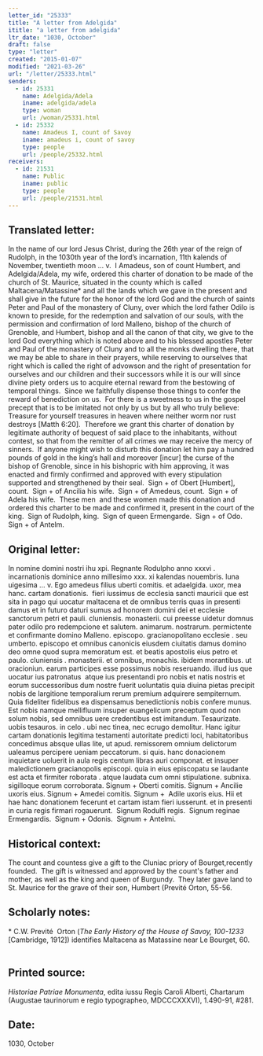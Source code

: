 ```yaml
---
letter_id: "25333"
title: "A letter from Adelgida"
ititle: "a letter from adelgida"
ltr_date: "1030, October"
draft: false
type: "letter"
created: "2015-01-07"
modified: "2021-03-26"
url: "/letter/25333.html"
senders:
  - id: 25331
    name: Adelgida/Adela
    iname: adelgida/adela
    type: woman
    url: /woman/25331.html
  - id: 25332
    name: Amadeus I, count of Savoy 
    iname: amadeus i, count of savoy 
    type: people
    url: /people/25332.html
receivers:
  - id: 21531
    name: Public
    iname: public
    type: people
    url: /people/21531.html
---
```

<h2> Translated letter:</h2><p>In the name of our lord Jesus Christ, during the 26th year of the reign of Rudolph, in the 1030th year of the lord’s incarnation, 11th kalends of November, twentieth moon ... v.&nbsp; I Amadeus, son of count Humbert, and Adelgida/Adela, my wife, ordered this charter of donation to be made of the church of St. Maurice, situated in the county which is called Maltacena/Matassine* and all the lands which we gave in the present and shall give in the future for the honor of the lord God and the church of saints Peter and Paul of the monastery of Cluny, over which the lord father Odilo is known to preside, for the redemption and salvation of our souls, with the permission and confirmation of lord Malleno, bishop of the church of Grenoble, and Humbert, bishop and all the canon of that city, we give to the lord God everything which is noted above and to his blessed apostles Peter and Paul of the monastery of Cluny and to all the monks dwelling there, that we may be able to share in their prayers, while reserving to ourselves that right which is called the right of advowson and the right of presentation for ourselves and our children and their successors while it is our will since divine piety orders us to acquire eternal reward from the bestowing of temporal things.&nbsp; Since we faithfully dispense those things to confer the reward of benediction on us.&nbsp; For there is a sweetness to us in the gospel precept that is to be imitated not only by us but by all who truly believe:&nbsp; Treasure for yourself treasures in heaven where neither worm nor rust destroys [Matth 6:20].&nbsp; Therefore we grant this charter of donation by legitimate authority of bequest of said place to the inhabitants, without contest, so that from the remitter of all crimes we may receive the mercy of sinners.&nbsp; If anyone might wish to disturb this donation let him pay a hundred pounds of gold in the king’s hall and moreover [incur] the curse of the bishop of Grenoble, since in his bishopric with him approving, it was enacted and firmly confirmed and approved with every stipulation supported and strengthened by their seal.&nbsp; Sign + of Obert [Humbert], count.&nbsp; Sign + of Ancilia his wife.&nbsp; Sign + of Amedeus, count.&nbsp; Sign + of Adela his wife.&nbsp; These men&nbsp; and these women made this donation and ordered this charter to be made and confirmed it, present in the court of the king.&nbsp; Sign of Rudolph, king.&nbsp; Sign of queen Ermengarde.&nbsp; Sign + of Odo.&nbsp; Sign + of Antelm.&nbsp;</p><h2 class="mt-4"> Original letter:</h2><p>In nomine domini nostri ihu xpi. Regnante Rodulpho anno xxxvi . incarnationis dominice anno millesimo xxx. xi kalendas nouembris. luna uigesima ... v. Ego amedeus filius uberti comitis. et adaelgida. uxor, mea hanc. cartam donationis. &nbsp;fieri iussimus de ecclesia sancti mauricii que est&nbsp; sita in pago qui uocatur maltacena et de omnibus terris quas in presenti damus et in futuro daturi sumus ad honorem domini dei et ecclesie sanctorum petri et pauli. cluniensis. monasterii. cui preesse uidetur domnus pater odilo pro redempcione et salutem. animarum. nostrarum. permictente&nbsp; et confirmante domino Malleno. episcopo. gracianopolitano ecclesie . seu umberto. episcopo et omnibus canonicis eiusdem ciuitatis damus domino deo omne quod supra memoratum est. et beatis apostolis eius petro et paulo. cluniensis . monasterii. et omnibus, monachis. ibidem morantibus. ut oracioniun. earum participes esse possimus nobis reseruando. illud ius que uocatur ius patronatus&nbsp; atque ius presentandi pro nobis et natis nostris et eorum successoribus dum nostre fuerit uoluntatis quia diuina pietas precipit nobis de largitione temporalium rerum premium adquirere sempiternum. Quia fideliter fidelibus ea dispensamus benedictionis nobis confere munus. Est nobis namque mellifluum insuper euangelicum preceptum quod non solum nobis, sed omnibus uere credentibus est imitandum. Tesaurizate. uobis tesauros. in celo . ubi nec tinea, nec ecrugo demolitur. Hanc igitur cartam donationis legitima testamenti autoritate predicti loci, habitatoribus concedimus absque ullas lite, ut apud. remissorem omnium delictorum ualeamus percipere ueniam peccatorum. si quis. hanc donacionem inquietare uoluerit in aula regis centum libras auri componat. et insuper maledictionem gracianopolis episcopi. quia in eius episcopatu se laudante est acta et firmiter roborata . atque laudata cum omni stipulatione. subnixa. sigilloque eorum corroborata. Signum + Oberti comitis. Signum + Ancilie uxoris eius. Signum + Amedei comitis. Signum +&nbsp; Adile uxoris eius. Hii et hae hanc donationem fecerunt et cartam istam fieri iusserunt. et in presenti in curia regis firmari rogauerunt.&nbsp; Signum Rodulfi regis.&nbsp; Signum reginae Ermengardis.&nbsp; Signum + Odonis.&nbsp; Signum + Antelmi.</p><h2 class="mt-4"> Historical context:</h2><p>The count and countess give a gift to the Cluniac priory of Bourget,recently founded. &nbsp;The gift is witnessed and approved by the count's father and mother, as well as the king and queen of Burgundy. &nbsp;They later gave land to St. Maurice for the grave of their son, Humbert (Previté Orton, 55-56.</p><h2 class="mt-4"> Scholarly notes:</h2><p>* C.W. Previté&nbsp;&nbsp;Orton (<em>The Early History of the House of Savoy, 100-1233</em> [Cambridge, 1912]) identifies Maltacena as Matassine near Le Bourget, 60. &nbsp; &nbsp;</p><h2 class="mt-4"> Printed source:</h2><p><i>Historiae Patriae Monumenta</i>, edita iussu Regis Caroli Alberti, Chartarum (Augustae taurinorum e regio typographeo, MDCCCXXXVI), 1.490-91, #281.</p><h2 class="mt-4"> Date:</h2>1030, October